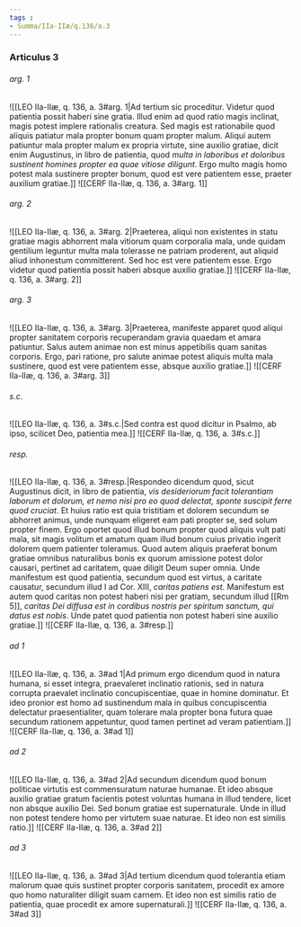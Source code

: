 ```yaml
---
tags : 
- Summa/IIa-IIæ/q.136/a.3
---
```


### Articulus 3

###### arg. 1
![[LEO IIa-IIæ, q. 136, a. 3#arg. 1|Ad tertium sic proceditur. Videtur quod patientia possit haberi sine gratia. Illud enim ad quod ratio magis inclinat, magis potest implere rationalis creatura. Sed magis est rationabile quod aliquis patiatur mala propter bonum quam propter malum. Aliqui autem patiuntur mala propter malum ex propria virtute, sine auxilio gratiae, dicit enim Augustinus, in libro de patientia, quod *multa in laboribus et doloribus sustinent homines propter ea quae vitiose diligunt*. Ergo multo magis homo potest mala sustinere propter bonum, quod est vere patientem esse, praeter auxilium gratiae.]]
![[CERF IIa-IIæ, q. 136, a. 3#arg. 1]]

###### arg. 2
![[LEO IIa-IIæ, q. 136, a. 3#arg. 2|Praeterea, aliqui non existentes in statu gratiae magis abhorrent mala vitiorum quam corporalia mala, unde quidam gentilium leguntur multa mala tolerasse ne patriam proderent, aut aliquid aliud inhonestum committerent. Sed hoc est vere patientem esse. Ergo videtur quod patientia possit haberi absque auxilio gratiae.]]
![[CERF IIa-IIæ, q. 136, a. 3#arg. 2]]

###### arg. 3
![[LEO IIa-IIæ, q. 136, a. 3#arg. 3|Praeterea, manifeste apparet quod aliqui propter sanitatem corporis recuperandam gravia quaedam et amara patiuntur. Salus autem animae non est minus appetibilis quam sanitas corporis. Ergo, pari ratione, pro salute animae potest aliquis multa mala sustinere, quod est vere patientem esse, absque auxilio gratiae.]]
![[CERF IIa-IIæ, q. 136, a. 3#arg. 3]]

###### s.c.
![[LEO IIa-IIæ, q. 136, a. 3#s.c.|Sed contra est quod dicitur in Psalmo, ab ipso, scilicet Deo, patientia mea.]]
![[CERF IIa-IIæ, q. 136, a. 3#s.c.]]

###### resp.
![[LEO IIa-IIæ, q. 136, a. 3#resp.|Respondeo dicendum quod, sicut Augustinus dicit, in libro de patientia, *vis desideriorum facit tolerantiam laborum et dolorum, et nemo nisi pro eo quod delectat, sponte suscipit ferre quod cruciat*. Et huius ratio est quia tristitiam et dolorem secundum se abhorret animus, unde nunquam eligeret eam pati propter se, sed solum propter finem. Ergo oportet quod illud bonum propter quod aliquis vult pati mala, sit magis volitum et amatum quam illud bonum cuius privatio ingerit dolorem quem patienter toleramus. Quod autem aliquis praeferat bonum gratiae omnibus naturalibus bonis ex quorum amissione potest dolor causari, pertinet ad caritatem, quae diligit Deum super omnia. Unde manifestum est quod patientia, secundum quod est virtus, a caritate causatur, secundum illud I ad Cor. XIII, *caritas patiens est*. Manifestum est autem quod caritas non potest haberi nisi per gratiam, secundum illud [[Rm 5]], *caritas Dei diffusa est in cordibus nostris per spiritum sanctum, qui datus est nobis*. Unde patet quod patientia non potest haberi sine auxilio gratiae.]]
![[CERF IIa-IIæ, q. 136, a. 3#resp.]]

###### ad 1
![[LEO IIa-IIæ, q. 136, a. 3#ad 1|Ad primum ergo dicendum quod in natura humana, si esset integra, praevaleret inclinatio rationis, sed in natura corrupta praevalet inclinatio concupiscentiae, quae in homine dominatur. Et ideo pronior est homo ad sustinendum mala in quibus concupiscentia delectatur praesentialiter, quam tolerare mala propter bona futura quae secundum rationem appetuntur, quod tamen pertinet ad veram patientiam.]]
![[CERF IIa-IIæ, q. 136, a. 3#ad 1]]

###### ad 2
![[LEO IIa-IIæ, q. 136, a. 3#ad 2|Ad secundum dicendum quod bonum politicae virtutis est commensuratum naturae humanae. Et ideo absque auxilio gratiae gratum facientis potest voluntas humana in illud tendere, licet non absque auxilio Dei. Sed bonum gratiae est supernaturale. Unde in illud non potest tendere homo per virtutem suae naturae. Et ideo non est similis ratio.]]
![[CERF IIa-IIæ, q. 136, a. 3#ad 2]]

###### ad 3
![[LEO IIa-IIæ, q. 136, a. 3#ad 3|Ad tertium dicendum quod tolerantia etiam malorum quae quis sustinet propter corporis sanitatem, procedit ex amore quo homo naturaliter diligit suam carnem. Et ideo non est similis ratio de patientia, quae procedit ex amore supernaturali.]]
![[CERF IIa-IIæ, q. 136, a. 3#ad 3]]


